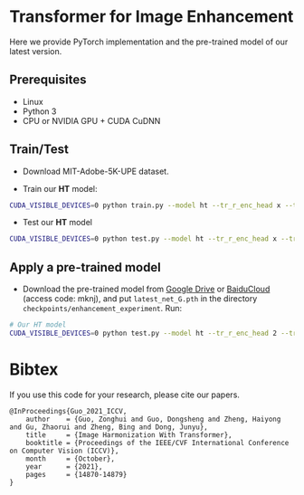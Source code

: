 <base target="_blank"/>


# Transformer for Image Enhancement<br>

Here we provide PyTorch implementation and the pre-trained model of our latest version.

## Prerequisites

- Linux
- Python 3
- CPU or NVIDIA GPU + CUDA CuDNN

## Train/Test
- Download MIT-Adobe-5K-UPE dataset.

- Train our **HT** model:
```bash
CUDA_VISIBLE_DEVICES=0 python train.py --model ht --tr_r_enc_head x --tr_r_enc_layers x --name experiment_name --dataset_root <dataset_dir> --batch_size xx --init_port xxxx
```
- Test our **HT** model
```bash
CUDA_VISIBLE_DEVICES=0 python test.py --model ht --tr_r_enc_head x --tr_r_enc_layers x --name experiment_name --dataset_root <dataset_dir> --batch_size xx --init_port xxxx
```

## Apply a pre-trained model
- Download the pre-trained model from [Google Drive](https://drive.google.com/file/d/1vEvs-ddc6ZcJDd0Q8XD2_zZxgZ8CSBht/view?usp=sharing) or [BaiduCloud](https://pan.baidu.com/s/1nz9MKTox6196NLfw_Zlv7Q) (access code: mknj), and put `latest_net_G.pth` in the directory `checkpoints/enhancement_experiment`. Run:
```bash
# Our HT model
CUDA_VISIBLE_DEVICES=0 python test.py --model ht --tr_r_enc_head 2 --tr_r_enc_layers 6 --name enhancement_experiment --dataset_root <dataset_dir> --batch_size xx --init_port xxxx
```

# Bibtex
If you use this code for your research, please cite our papers.


```
@InProceedings{Guo_2021_ICCV,
    author    = {Guo, Zonghui and Guo, Dongsheng and Zheng, Haiyong and Gu, Zhaorui and Zheng, Bing and Dong, Junyu},
    title     = {Image Harmonization With Transformer},
    booktitle = {Proceedings of the IEEE/CVF International Conference on Computer Vision (ICCV)},
    month     = {October},
    year      = {2021},
    pages     = {14870-14879}
}
```

